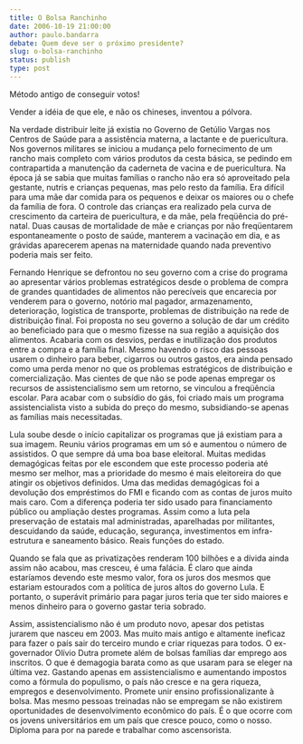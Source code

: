 ```yaml
---
title: O Bolsa Ranchinho
date: 2006-10-19 21:00:00
author: paulo.bandarra
debate: Quem deve ser o próximo presidente?
slug: o-bolsa-ranchinho
status: publish 
type: post
---
```


Método antigo de conseguir votos!

Vender a idéia de que ele, e não os chineses, inventou a pólvora.
 
Na verdade distribuir leite já existia no Governo de Getúlio Vargas nos Centros de Saúde para a assistência materna, a lactante e de puericultura. Nos governos militares se iniciou a mudança pelo fornecimento de um rancho mais completo com vários produtos da cesta básica, se pedindo em contrapartida a manutenção da caderneta de vacina e de puericultura. Na época já se sabia que muitas famílias o rancho não era só aproveitado pela gestante, nutris e crianças pequenas, mas pelo resto da família. Era difícil para uma mãe dar comida para os pequenos e deixar os maiores ou o chefe da família de fora. O controle das crianças era realizado pela curva de crescimento da carteira de puericultura, e da mãe, pela freqüência do pré-natal. Duas causas de mortalidade de mãe e crianças por não freqüentarem espontaneamente o posto de saúde, manterem a vacinação em dia, e as grávidas aparecerem apenas na maternidade quando nada preventivo poderia mais ser feito. 
 
Fernando Henrique se defrontou no seu governo com a crise do programa ao apresentar vários problemas estratégicos desde o problema de compra de grandes quantidades de alimentos não perecíveis que encarecia por venderem para o governo, notório mal pagador, armazenamento, deterioração, logística de transporte, problemas de distribuição na rede de distribuição final. Foi proposta no seu governo a solução de dar um crédito ao beneficiado para que o mesmo fizesse na sua região a aquisição dos alimentos. Acabaria com os desvios, perdas e inutilização dos produtos entre a compra e a família final. Mesmo havendo o risco das pessoas usarem o dinheiro para beber, cigarros ou outros gastos, era ainda pensado como uma perda menor no que os problemas estratégicos de distribuição e comercialização. Mas cientes de que não se pode apenas empregar os recursos de assistencialismo sem um retorno, se vinculou a freqüência escolar. Para acabar com o subsídio do gás, foi criado mais um programa assistencialista visto a subida do preço do mesmo, subsidiando-se apenas as famílias mais necessitadas.
 
Lula soube desde o início capitalizar os programas que já existiam para a sua imagem. Reuniu vários programas em um só e aumentou o número de assistidos. O que sempre dá uma boa base eleitoral. Muitas medidas demagógicas feitas por ele escondem que este processo poderia até mesmo ser melhor, mas a prioridade do mesmo é mais eleitoreira do que atingir os objetivos definidos. Uma das medidas demagógicas foi a devolução dos empréstimos do FMI e ficando com as contas de juros muito mais caro. Com a diferença poderia ter sido usado para financiamento público ou ampliação destes programas. Assim como a luta pela preservação de estatais mal administradas, aparelhadas por militantes, descuidando da saúde, educação, segurança, investimentos em infra-estrutura e saneamento básico. Reais funções do estado.
 
Quando se fala que as privatizações renderam 100 bilhões e a dívida ainda assim não acabou, mas cresceu, é uma falácia. É claro que ainda estaríamos devendo este mesmo valor, fora os juros dos mesmos que estariam estourados com a política de juros altos do governo Lula. E portanto, o superávit primário para pagar juros teria que ter sido maiores e menos dinheiro para o governo gastar teria sobrado.
 
Assim, assistencialismo não é um produto novo, apesar dos petistas jurarem que nasceu em 2003. Mas muito mais antigo e altamente ineficaz para fazer o país sair do terceiro mundo e criar riquezas para todos. O ex-governador Olívio Dutra promete além de bolsas famílias dar emprego aos inscritos. O que é demagogia barata como as que usaram para se eleger na última vez. Gastando apenas em assistencialismo e aumentando impostos como a fórmula do populismo, o país não cresce e na gera riqueza, empregos e desenvolvimento. Promete unir ensino profissionalizante à bolsa. Mas mesmo pessoas treinadas não se empregam se não existirem oportunidades de desenvolvimento econômico do país. É o que ocorre com os jovens universitários em um país que cresce pouco, como o nosso. Diploma para por na parede e trabalhar como ascensorista.
